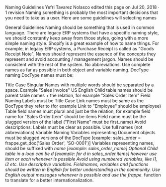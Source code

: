 Naming Guidelines
Yefri Tavarez Nolasco edited this page on Jul 20, 2018 · 1 revision
Naming something is probably the most important decisions that you need to take as a user. Here are some guidelines will selecting names

General Guidelines
Naming should be something that is used in common language. There are legacy ERP systems that have a specific naming style, we should constantly keep away from those styles, going with a more simple naming style. Shopify is a great example of how to name things. For example, in legacy ERP systems, a Purchase Receipt is called as "Goods Receipt Note".
Names should represent the essence of the concepts they represent and avoid accounting / management jargon.
Names should be consistent with the rest of the system.
No abbreviations. Use complete names as far as possible in both object and variable naming.
DocType naming
DocType names must be:

Title Case
Singular
Names with multiple words should be separated by a space. Example "Sales Invoice"
US English
Child table names should be parent table names + the relation, for example "Sales Order Item"
Field Naming
Labels must be Title Case
Link names must be same as the DocType they refer to (for example Link to "Employee" should be employee)
Table field names must plural and just be the relation, for example field name for "Sales Order Item" should be items
Field name must be the slugged version of the label ("First Name" must be first_name)
Avoid descriptions. Labels must be clear as possible.
Use full names (not abbreviations)
Variable Naming
Variables representing Document objects must be slugged versions of the DocType [example: sales_order = frappe.get_doc('Sales Order', 'SO-0001')]
Variables representing names, should be suffixed with _name [example: sales_order_name] Optional
Child table in a loop can be d [example: for d in sales_order.items] however use item or each whenever is possible
Avoid using numbered variables, like i1, i2 etc. Use descriptive variables.
Fieldnames, variables and functions should be written in English for better understanding in the community.
Use English output messages whenever is possible and use the frappe._ function to translate for a better internationalization.